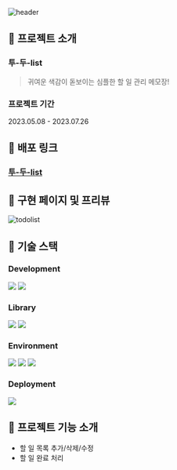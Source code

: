 ![header](https://capsule-render.vercel.app/api?type=cylinder&color=FFB400&height=200&fontColor=006400&section=header&text=TodoList&fontSize=50)

## 📌 프로젝트 소개
### 투-두-list
> 귀여운 색감이 돋보이는 심플한 할 일 관리 메모장!

### 프로젝트 기간

2023.05.08 - 2023.07.26

## 📌 배포 링크

### **[투-두-list](https://curious-fox-8b32b9.netlify.app/)**

## 📌 구현 페이지 및 프리뷰
![todolist](https://github.com/wngkfla01/todolist/assets/64509945/c58d27e1-f991-4984-9743-ad9f18aa05bd)

## 📌 기술 스택
### Development
<img src="https://img.shields.io/badge/react-%2361DAFB.svg?&style=for-the-badge&logo=react&logoColor=black" /> <img src="https://img.shields.io/badge/javascript-%23F7DF1E.svg?&style=for-the-badge&logo=javascript&logoColor=black" /> 

### Library
<img src="https://img.shields.io/badge/axios-%2361DAFB.svg?&style=for-the-badge&logo=axios&logoColor=black" /> 	<img src="https://img.shields.io/badge/eslint-%234B32C3.svg?&style=for-the-badge&logo=eslint&logoColor=white" />

### Environment
<img src="https://img.shields.io/badge/git-%23F05032.svg?&style=for-the-badge&logo=git&logoColor=white" /> 	<img src="https://img.shields.io/badge/github-%23181717.svg?&style=for-the-badge&logo=github&logoColor=white" /> <img src="https://img.shields.io/badge/visual%20studio%20code-%23007ACC.svg?&style=for-the-badge&logo=visual%20studio%20code&logoColor=white" />

### Deployment
<img src="https://img.shields.io/badge/netlify-%2300C7B7.svg?&style=for-the-badge&logo=netlify&logoColor=white" />

## 📌 프로젝트 기능 소개
- 할 일 목록 추가/삭제/수정
- 할 일 완료 처리
